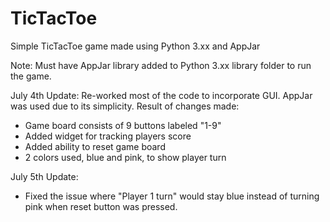 # TicTacToe
Simple TicTacToe game made using Python 3.xx and AppJar

Note: Must have AppJar library added to Python 3.xx library folder to run the game. 

July 4th Update:
Re-worked most of the code to incorporate GUI. AppJar was used due to its simplicity.
Result of changes made:
 - Game board consists of 9 buttons labeled "1-9"
 - Added widget for tracking players score
 - Added ability to reset game board
 - 2 colors used, blue and pink, to show player turn


July 5th Update:
- Fixed the issue where "Player 1 turn" would stay blue instead of turning pink when reset button was pressed.
